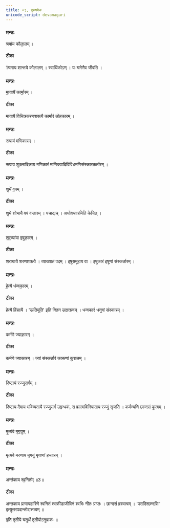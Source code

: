 ```yaml
---
title: ०३, पुरुषमेधः   
unicode_script: devanagari
---
```



###  मन्त्रः
श्रमा॑य कौला॒लम् ।

#### टीका
1श्रमाय शान्तये कौलालम् । स्वार्थिकोऽण् । यः श्रमेणैव जीवति ।
###  मन्त्रः
मा॒यायै॑ कार्मा॒रम् ।

#### टीका
मायायै विचित्रकरणशक्त्यै कार्मारं लोहकारम् ।
###  मन्त्रः
रू॒पाय॑ मणिका॒रम् ।

#### टीका
रूपाय शुक्लादिकाय मणिकारं माणिक्यादिविविधमणिसंस्कारकर्तारम् ।
###  मन्त्रः
शुभे॑ व॒पम् ।

#### टीका
शुभे शोभायै वपं वप्तारम् । पचाद्यच् । अधोवप्तारमिति केचित् ।
###  मन्त्रः
श॒र॒व्या॑या इषुका॒रम् ।

#### टीका
शरव्यायै शरणशक्त्यै । व्याख्यातं पदम् । इषुसमूहाय वा । इषुकारं इषूणां संस्कर्तारम् ।
###  मन्त्रः
हे॒त्यै ध॑न्वका॒रम् ।

#### टीका
हेत्यै हिंसायै । 'ऊतियूति' इति क्तिन उदात्तत्वम् । धन्वकारं धनुषां संस्कारम् ।
###  मन्त्रः
कर्म॑णे ज्याका॒रम् ।

#### टीका

कर्मणे ज्याकारम् । ज्यां संस्कर्तारं कारूणां कुशलम् ।
###  मन्त्रः
दि॒ष्टाय॑ रज्जुस॒र्गम् ।

#### टीका
दिष्टाय दैवाय भविष्यतायै रज्जुसर्गं उद्वन्धकं, स ह्यात्मविनिपाताय रज्जुं सृजति । कर्मण्यणि छान्दसं कुत्वम् ।
###  मन्त्रः
मृ॒त्य॑वे मृग॒युम् ।

#### टीका
मृत्यवे मरणाय मृगयुं मृगाणां हन्तारम् ।
###  मन्त्रः
अन्त॑काय श्व॒नित᳚म् ॥3॥  

#### टीका
अन्तकाय प्राणापहारिणे श्वनितं श्वक्रीडाजीविनं श्वभिः नीतः प्राप्तः । छान्दसं ह्रस्वत्वम् । 'परादिश्छन्दसि' इत्युत्तरपदान्तोदात्तत्वम् ॥  

इति तृतीये चतुर्थे तृतीयोऽनुवाकः ॥  
